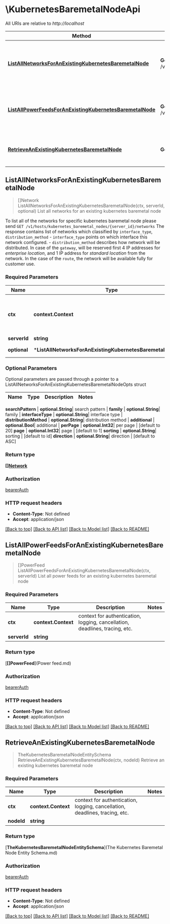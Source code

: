 # \KubernetesBaremetalNodeApi

All URIs are relative to *http://localhost*

Method | HTTP request | Description
------------- | ------------- | -------------
[**ListAllNetworksForAnExistingKubernetesBaremetalNode**](KubernetesBaremetalNodeApi.md#ListAllNetworksForAnExistingKubernetesBaremetalNode) | **Get** /v1/hosts/kubernetes_baremetal_nodes/{server_id}/networks | List all networks for an existing kubernetes baremetal node
[**ListAllPowerFeedsForAnExistingKubernetesBaremetalNode**](KubernetesBaremetalNodeApi.md#ListAllPowerFeedsForAnExistingKubernetesBaremetalNode) | **Get** /v1/hosts/kubernetes_baremetal_nodes/{server_id}/power_feeds | List all power feeds for an existing kubernetes baremetal node
[**RetrieveAnExistingKubernetesBaremetalNode**](KubernetesBaremetalNodeApi.md#RetrieveAnExistingKubernetesBaremetalNode) | **Get** /v1/hosts/kubernetes_baremetal_nodes/{node_id} | Retrieve an existing kubernetes baremetal node



## ListAllNetworksForAnExistingKubernetesBaremetalNode

> []Network ListAllNetworksForAnExistingKubernetesBaremetalNode(ctx, serverId, optional)
List all networks for an existing kubernetes baremetal node

To list all of the networks for specific kubernetes baremetal node please send `GET /v1/hosts/kubernetes_baremetal_nodes/{server_id}/networks`  The response contains list of networks which classified by `interface_type`, `distribution_method`  - `interface_type` points on which interface this network configured. - `distribution_method` describes how network will be distributed.   In case of the `gateway`, will be reserved first 4 IP addresses for *enterprise location*,   and 1 IP address for *standard location* from the network.   In the case of the `route`, the network will be available fully for customer use. 

### Required Parameters


Name | Type | Description  | Notes
------------- | ------------- | ------------- | -------------
**ctx** | **context.Context** | context for authentication, logging, cancellation, deadlines, tracing, etc.
**serverId** | **string**|  | 
 **optional** | ***ListAllNetworksForAnExistingKubernetesBaremetalNodeOpts** | optional parameters | nil if no parameters

### Optional Parameters

Optional parameters are passed through a pointer to a ListAllNetworksForAnExistingKubernetesBaremetalNodeOpts struct


Name | Type | Description  | Notes
------------- | ------------- | ------------- | -------------

 **searchPattern** | **optional.String**|  search pattern | 
 **family** | **optional.String**|  family | 
 **interfaceType** | **optional.String**|  interface type | 
 **distributionMethod** | **optional.String**|  distribution method | 
 **additional** | **optional.Bool**|  additional | 
 **perPage** | **optional.Int32**|  per page | [default to 20]
 **page** | **optional.Int32**|  page | [default to 1]
 **sorting** | **optional.String**|  sorting | [default to id]
 **direction** | **optional.String**|  direction | [default to ASC]

### Return type

[**[]Network**](network.md)

### Authorization

[bearerAuth](../README.md#bearerAuth)

### HTTP request headers

- **Content-Type**: Not defined
- **Accept**: application/json

[[Back to top]](#) [[Back to API list]](../README.md#documentation-for-api-endpoints)
[[Back to Model list]](../README.md#documentation-for-models)
[[Back to README]](../README.md)


## ListAllPowerFeedsForAnExistingKubernetesBaremetalNode

> []PowerFeed ListAllPowerFeedsForAnExistingKubernetesBaremetalNode(ctx, serverId)
List all power feeds for an existing kubernetes baremetal node

### Required Parameters


Name | Type | Description  | Notes
------------- | ------------- | ------------- | -------------
**ctx** | **context.Context** | context for authentication, logging, cancellation, deadlines, tracing, etc.
**serverId** | **string**|  | 

### Return type

[**[]PowerFeed**](Power feed.md)

### Authorization

[bearerAuth](../README.md#bearerAuth)

### HTTP request headers

- **Content-Type**: Not defined
- **Accept**: application/json

[[Back to top]](#) [[Back to API list]](../README.md#documentation-for-api-endpoints)
[[Back to Model list]](../README.md#documentation-for-models)
[[Back to README]](../README.md)


## RetrieveAnExistingKubernetesBaremetalNode

> TheKubernetesBaremetalNodeEntitySchema RetrieveAnExistingKubernetesBaremetalNode(ctx, nodeId)
Retrieve an existing kubernetes baremetal node

### Required Parameters


Name | Type | Description  | Notes
------------- | ------------- | ------------- | -------------
**ctx** | **context.Context** | context for authentication, logging, cancellation, deadlines, tracing, etc.
**nodeId** | **string**|  | 

### Return type

[**TheKubernetesBaremetalNodeEntitySchema**](The Kubernetes Baremetal Node Entity Schema.md)

### Authorization

[bearerAuth](../README.md#bearerAuth)

### HTTP request headers

- **Content-Type**: Not defined
- **Accept**: application/json

[[Back to top]](#) [[Back to API list]](../README.md#documentation-for-api-endpoints)
[[Back to Model list]](../README.md#documentation-for-models)
[[Back to README]](../README.md)

